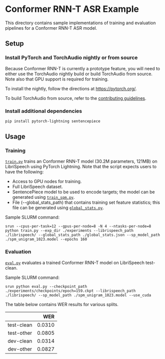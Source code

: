 # Conformer RNN-T ASR Example

This directory contains sample implementations of training and evaluation pipelines for a Conformer RNN-T ASR model.

## Setup
### Install PyTorch and TorchAudio nightly or from source
Because Conformer RNN-T is currently a prototype feature, you will need to either use the TorchAudio nightly build or build TorchAudio from source. Note also that GPU support is required for training.

To install the nightly, follow the directions at <https://pytorch.org/>.

To build TorchAudio from source, refer to the [contributing guidelines](https://github.com/pytorch/audio/blob/main/CONTRIBUTING.md).

### Install additional dependencies
```bash
pip install pytorch-lightning sentencepiece
```

## Usage

### Training

[`train.py`](./train.py) trains an Conformer RNN-T model (30.2M parameters, 121MB) on LibriSpeech using PyTorch Lightning. Note that the script expects users to have the following:
- Access to GPU nodes for training.
- Full LibriSpeech dataset.
- SentencePiece model to be used to encode targets; the model can be generated using [`train_spm.py`](./train_spm.py).
- File (--global_stats_path) that contains training set feature statistics; this file can be generated using [`global_stats.py`](../emformer_rnnt/global_stats.py).

Sample SLURM command:
```
srun --cpus-per-task=12 --gpus-per-node=8 -N 4 --ntasks-per-node=8 python train.py --exp_dir ./experiments --librispeech_path ./librispeech/ --global_stats_path ./global_stats.json --sp_model_path ./spm_unigram_1023.model --epochs 160
```

### Evaluation

[`eval.py`](./eval.py) evaluates a trained Conformer RNN-T model on LibriSpeech test-clean.

Sample SLURM command:
```
srun python eval.py --checkpoint_path ./experiments/checkpoints/epoch=159.ckpt --librispeech_path ./librispeech/ --sp_model_path ./spm_unigram_1023.model --use_cuda
```

The table below contains WER results for various splits.

|                     |          WER |
|:-------------------:|-------------:|
| test-clean          |       0.0310 |
| test-other          |       0.0805 |
| dev-clean           |       0.0314 |
| dev-other           |       0.0827 |
